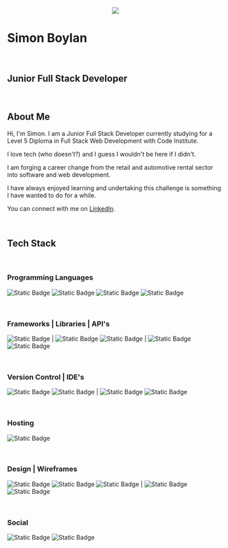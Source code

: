 <center>
  <img src="./assets/images/Boderg-neon.png">
</center>


# Simon Boylan

<br>

## Junior Full Stack Developer

<br>

## About Me

Hi, I'm Simon. I am a Junior Full Stack Developer currently studying for a Level 5 Diploma in Full Stack Web Development with Code Institute.

I love tech (who doesn't?) and I guess I wouldn't be here if I didn't.

I am forging a career change from the retail and automotive rental sector into software and web development.

I have always enjoyed learning and undertaking this challenge is something I have wanted to do for a while.

You can connect with me on [LinkedIn](www.linkedin.com/in/simon-boylan).

<br>

## Tech Stack

<br>

### Programming Languages
![Static Badge](https://img.shields.io/badge/HTML5-%23202124?logo=html5)
![Static Badge](https://img.shields.io/badge/CSS3-%23202124?logo=css3&logoColor=%231572b6)
![Static Badge](https://img.shields.io/badge/JavaScript-%23202124?logo=javascript)
![Static Badge](https://img.shields.io/badge/Python-%23202124?logo=python)

<br>

### Frameworks | Libraries | API's
![Static Badge](https://img.shields.io/badge/Bootstrap-%23202124?logo=bootstrap)
|
![Static Badge](https://img.shields.io/badge/jQuery-%23202124?logo=jquery&logoColor=%230769ad)
![Static Badge](https://img.shields.io/badge/Font%20Awesome-%23202124?logo=fontawesome)
|
![Static Badge](https://img.shields.io/badge/OpenWeatherMap-%23202124?logo=openweathermap)
![Static Badge](https://img.shields.io/badge/GoogleMaps-%23202124?logo=googlemaps)

<br>

### Version Control | IDE's
![Static Badge](https://img.shields.io/badge/Git-%23202124?logo=git)
![Static Badge](https://img.shields.io/badge/GitHub-%23202124?logo=github)
|
![Static Badge](https://img.shields.io/badge/VSCode-%23202124?logo=visualstudiocode&logoColor=%23007acc)
![Static Badge](https://img.shields.io/badge/ReplIt-%23202124?logo=replit)

<br>

### Hosting
![Static Badge](https://img.shields.io/badge/GitHubPages-%23202124?logo=githubpages)

<br>

### Design | Wireframes
![Static Badge](https://img.shields.io/badge/Affinity%20Photo-%23202124?logo=affinityphoto&logoColor=%f088ff)
![Static Badge](https://img.shields.io/badge/Gimp-%23202124?logo=gimp&logoColor=%235c5543)
![Static Badge](https://img.shields.io/badge/Krita-%23202124?logo=krita)
|
![Static Badge](https://img.shields.io/badge/Balsamiq-%23202124?logo=balsamiq)
![Static Badge](https://img.shields.io/badge/Pencil-%23202124?logo=pencil)

<br>

### Social
![Static Badge](https://img.shields.io/badge/LinkedIn-%23202124?logo=linkedin&logoColor=%230a66c2)
![Static Badge](https://img.shields.io/badge/Slack-%23202124?logo=slack&logoColor=%234a154b)


<!--
**boderg/boderg** is a ✨ _special_ ✨ repository because its `README.md` (this file) appears on your GitHub profile.

Here are some ideas to get you started:

- 🔭 I’m currently working on ...
- 🌱 I’m currently learning ...
- 👯 I’m looking to collaborate on ...
- 🤔 I’m looking for help with ...
- 💬 Ask me about ...
- 📫 How to reach me: ...
- 😄 Pronouns: ...
- ⚡ Fun fact: ...
-->
